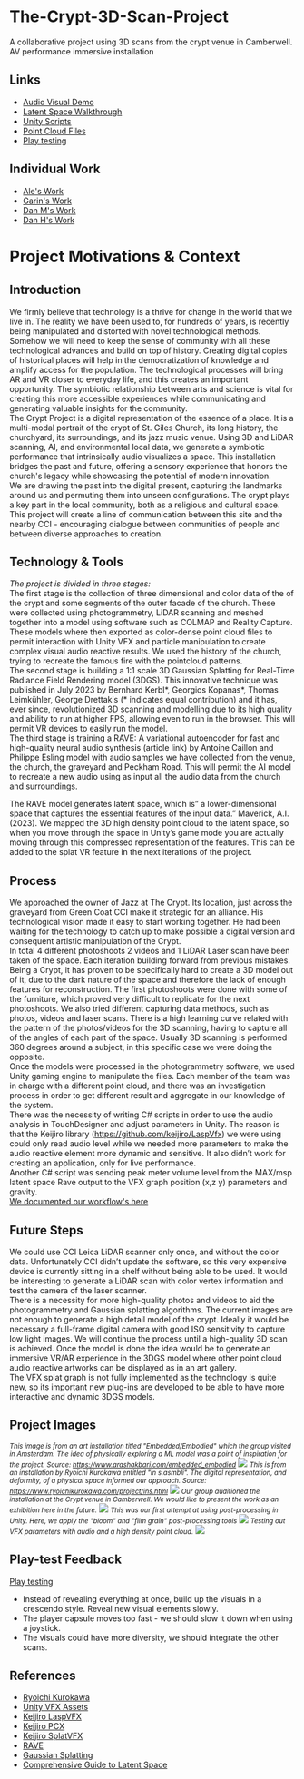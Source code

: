 # The-Crypt-3D-Scan-Project
A collaborative project using 3D scans from the crypt venue in Camberwell. AV performance 
immersive installation 
## Links
<ul>
<li><a href="https://www.youtube.com/watch?v=zzSYYw-khpw">Audio Visual Demo</a></li>
<li><a href="https://www.youtube.com/watch?v=xj_bQgiA9XA">Latent Space Walkthrough</a></li>
<li><a href="/scripts/">Unity Scripts</a></li>
<li><a href="/point-files/">Point Cloud Files</a></li>
<li><a href="https://youtu.be/KsOUHFzbIe4">Play testing</a></li>
</ul>

## Individual Work

<ul>
<li><a href="https://artslondon-my.sharepoint.com/personal/i_diazcardenas0520231_arts_ac_uk/_layouts/15/onedrive.aspx?csf=1&web=1&e=WMvZM7&cid=f5c0319e%2D4ab0%2D4ad8%2Db4ec%2Dd56193b306b8&id=%2Fpersonal%2Fi%5Fdiazcardenas0520231%5Farts%5Fac%5Fuk%2FDocuments%2FCrypt%5Fsplats%5F&FolderCTID=0x01200048B212D4753AE54CB17EC4F8E982CF19&view=0">Ale's Work</a></li>
<li><a href="https://artslondon-my.sharepoint.com/:f:/g/personal/g_curtis0220231_arts_ac_uk/EoysP8X4Os5GgSUb1CGO8BMBiaZXZ0AiMHKJmbCwqvR5gQ?e=gNkRNr">Garin's Work</a></li>
<li><a href="https://artslondon-my.sharepoint.com/:f:/g/personal/d_manz0620231_arts_ac_uk/Ehphf6mMzbNDkNeLpUS0KZIBIMGlKUTKnTNRqnB2U3eIFw?e=DYV6t9">Dan M's Work</a></li>
<li><a href="https://artslondon-my.sharepoint.com/:f:/g/personal/d_hearn0320231_arts_ac_uk/EpHL-4DkjAZOpiJfc85I9M8BghuY8dnL3jI4ZiSe7xSi9A?e=Hq3oEq">Dan H's Work</a></li>
</ul>

# Project Motivations & Context

## Introduction

We firmly believe that technology is a thrive for change in the world that we live in. The reality we have been used to, for hundreds of years, is recently being manipulated and distorted with novel technological methods. Somehow we will need to keep the sense of community with all these technological advances and build on top of history. Creating digital copies of historical places will help in the democratization of knowledge and amplify access for the population. The technological processes will bring AR and VR closer to everyday life, and this creates an important opportunity. The symbiotic relationship between arts and science is vital for creating this more accessible experiences while communicating and generating valuable insights for the community.
<br>
The Crypt Project is a digital representation of the essence of a place. It is a multi-modal portrait of the crypt of St. Giles Church, its long history, the churchyard, its surroundings, and its jazz music venue. Using 3D and LiDAR scanning, AI, and environmental local data, we generate a symbiotic performance that intrinsically audio visualizes a space.
This installation bridges the past and future, offering a sensory experience that honors the church's legacy while showcasing the potential of modern innovation.
<br>
We are drawing the past into the digital present, capturing the landmarks around us and permuting them into unseen configurations. The crypt plays a key part in the local community, both as a religious and cultural space. This project will create a line of communication between this site and the nearby CCI - encouraging dialogue between communities of people and between diverse approaches to creation.

## Technology & Tools

<em>The project is divided in three stages:</em>
<br>
The first stage is the collection of three dimensional and color data of the of the crypt and some segments of the outer facade of the church. These were collected using photogrammetry, LiDAR scanning and meshed together into a model using software such as COLMAP and Reality Capture. These models where then exported as color-dense point cloud files to permit interaction with Unity VFX and particle manipulation to create complex visual audio reactive results. We used the history of the church, trying to recreate the famous fire with the pointcloud patterns.
<br>
The second stage is building a 1:1 scale 3D Gaussian Splatting for Real-Time Radiance Field Rendering model (3DGS). This innovative technique was published in July 2023 by Bernhard Kerbl*, Georgios Kopanas*, Thomas Leimkühler, George Drettakis (* indicates equal contribution) and it has, ever since, revolutionized 3D scanning and modelling due to its high quality and ability to run at higher FPS, allowing even to run in the browser. This will permit VR devices to easily run the model. 
<br>
The third stage is training a RAVE: A variational autoencoder for fast and high-quality neural audio synthesis (article link) by Antoine Caillon and Philippe Esling model with audio samples we have collected from the venue, the church, the graveyard and Peckham Road. This will permit the AI model to recreate a new audio using as input all the audio data from the church and surroundings.
<br>

The RAVE model generates latent space, which is” a lower-dimensional space that captures the essential features of the input data.” Maverick, A.I. (2023).  We mapped the 3D high density point cloud to the latent space, so when you move through the space in Unity’s game mode you are actually moving through this compressed representation of the features. This can be added to the splat VR feature in the next iterations of the project.

## Process

We approached the owner of Jazz at The Crypt. Its location, just across the graveyard from Green Coat CCI make it strategic for an alliance. His technological vision made it easy to start working together. He had been waiting for the technology to catch up to make possible a digital version and consequent artistic manipulation of the Crypt.
<br>
In total 4 different photoshoots 2 videos and 1 LiDAR Laser scan have been taken of the space. Each iteration building forward from previous mistakes. Being a Crypt, it has proven to be specifically hard to create a 3D model out of it, due to the dark nature of the space and therefore the lack of enough features for reconstruction. The first photoshoots were done with some of the furniture, which proved very difficult to replicate for the next photoshoots. We also tried different capturing data methods, such as photos, videos and laser scans. There is a high learning curve related with the pattern of the photos/videos for the 3D scanning, having to capture all of the angles of each part of the space. Usually 3D scanning is performed 360 degrees around a subject, in this specific case we were doing the opposite. 
<br>
Once the models were processed in the photogrammetry software, we used Unity gaming engine to manipulate the files. Each member of the team was in charge with a different point cloud, and there was an investigation process in order to get different result and aggregate in our knowledge of the system.
<br>
There was the necessity of writing C# scripts in order to use the audio analysis in TouchDesigner and adjust parameters in Unity. The reason is that the Keijiro library (https://github.com/keijiro/LaspVfx) we were using could only read audio level while we needed more parameters to make the audio reactive element more dynamic and sensitive. It also didn’t work for creating an application, only for live performance.
<br>
Another C# script was sending peak meter volume level from the MAX/msp latent space Rave output to the VFX graph position (x,z y)  parameters and gravity.
<br>
<a href="https://kiwi-cymbal-81e.notion.site/Workflow-bd7e659999474b6592b48ed8f4e8aa33">We documented our workflow's here</a>

## Future Steps

We could use CCI Leica LiDAR scanner only once, and without the color data. Unfortunately CCI didn’t update the software, so this very expensive device is currently sitting in a shelf without being able to be used. It would be interesting to generate a LiDAR scan with color vertex information and test the camera of the laser scanner.
<br>
There is a necessity for more high-quality photos and videos to aid the photogrammetry and Gaussian splatting algorithms. The current images are not enough to generate a high detail model of the crypt. Ideally it would be necessary a full-frame digital camera with good ISO sensitivity to capture low light images. We will continue the process until a high-quality 3D scan is achieved.
Once the model is done the idea would be to generate an immersive VR/AR experience in the 3DGS model where other point cloud audio reactive artworks can be displayed as in an art gallery.
<br>
The VFX splat graph is not fully implemented as the technology is quite new, so its important new plug-ins are developed to be able to have more interactive and dynamic 3DGS models.

## Project Images
<small><em>This image is from an art installation titled "Embedded/Embodied" which the group visited in Amsterdam. The idea of physically exploring a ML model was a point of inspiration for the project. Source: https://www.arashakbari.com/embedded_embodied</em></small>
<image src="images/EmbeddedEmboddied.jpeg">
<small><em>This is from an installation by Ryoichi Kurokawa entitled "in s.asmbli". The digital representation, and deformity, of a physical space informed our approach. Source: https://www.ryoichikurokawa.com/project/ins.html</em></small>
<image src="images/ins_still_eq_4.jpg">
<small><em>Our group auditioned the installation at the Crypt venue in Camberwell. We would like to present the work as an exhibition here in the future.</em></small>
<image src="images/WhatsApp Image 2024-06-05 at 21.06.10_fa16c029.jpg">
<small><em>This was our first attempt at using post-processing in Unity. Here, we apply the "bloom" and "film grain" post-processing tools</em></small>
<image src="images/IMG_3576.jpg">
<small><em>Testing out VFX parameters with audio and a high density point cloud.</em></small>
<image src="images/IMG_3577.jpg">


## Play-test Feedback
<a href="https://youtu.be/KsOUHFzbIe4">Play testing</a>
<ul>
<li>Instead of revealing everything at once, build up the visuals in a crescendo style. Reveal new visual elements slowly.</li>
<li>The player capsule moves too fast - we should slow it down when using a joystick.</li>
<li>The visuals could have more diversity, we should integrate the other scans.</li>
</ul>

## References

<ul>
<li><a href="https://www.instagram.com/p/Cx-sj4sN-7L/">Ryoichi Kurokawa</a></li>
<li><a href="https://github.com/keijiro/VfxGraphAssets">Unity VFX Assets</a></li>
<li><a href="https://github.com/keijiro/LaspVfx">Keijiro LaspVFX</a></li>
<li><a href="https://github.com/keijiro/Pcx">Keijiro PCX</a></li>
<li><a href="https://github.com/keijiro/PlatVFX">Keijiro SplatVFX</a></li>
<li><a href="https://github.com/acids-ircam/RAVE">RAVE</a></li>
<li><a href="https://github.com/jonstephens85/gaussian-splatting-Windows">Gaussian Splatting</a></li>
<li><a href="https://samanemami.medium.com/a-comprehensive-guide-to-latent-space-9ae7f72bdb2f#:~:text=Latent%20space%20is%20a%20lower">Comprehensive Guide to Latent Space</a></li>
</ul>